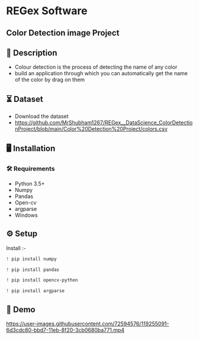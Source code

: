 # REGex Software 
## Color Detection image Project

## 📝 Description
- Colour detection is the process of detecting the name of any color 
- build an application through which you can automatically get the name of the color by drag on them

## ⏳ Dataset
- Download the dataset
- https://github.com/MrShubham1267/REGex__DataScience_ColorDetectionProject/blob/main/Color%20Detection%20Project/colors.csv 

## :desktop_computer:	Installation

### :hammer_and_wrench: Requirements
* Python 3.5+
* Numpy
* Pandas
* Open-cv
* argparse
* Windows

## :gear: Setup
 Install :-
```bash
! pip install numpy

```
```bash
! pip install pandas

```
```bash
! pip install opencv-python

```
```bash
! pip install argparse

```

## 🎯 Demo

https://user-images.githubusercontent.com/72594576/119255091-6d3cdc80-bbd7-11eb-8f20-3cb0680ba771.mp4


